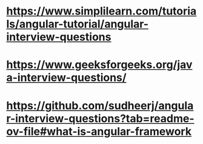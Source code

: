 

# https://www.simplilearn.com/tutorials/angular-tutorial/angular-interview-questions
# https://www.geeksforgeeks.org/java-interview-questions/
# https://github.com/sudheerj/angular-interview-questions?tab=readme-ov-file#what-is-angular-framework
